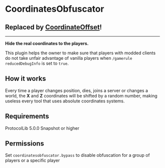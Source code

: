 CoordinatesObfuscator
=====================

## **Replaced by [CoordinateOffset](https://github.com/joshuaprince/CoordinateOffset)!**

---

**Hide the real coordinates to the players.**

This plugin helps the owner to make sure that players with modded clients do not take unfair advantage of vanilla
players when `/gamerule reducedDebugInfo` is set to `true`.

How it works
------------
Every time a player changes position, dies, joins a server or changes a world, the **X** and **Z** coordinates will be
shifted by a random number, making useless every tool that uses absolute coordinates systems.

Requirements
------------
ProtocolLib 5.0.0 Snapshot or higher

Permissions
-----------
Set `coordinatesobfuscator.bypass` to disable obfuscation for a group of players or a specific player
